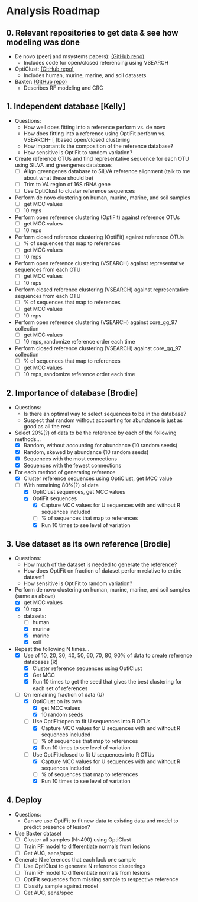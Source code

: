 # Analysis Roadmap

## 0. Relevant repositories to get data & see how modeling was done
* De novo (peerj and msystems papers): [(GitHub repo)](https://github.com/SchlossLab/Schloss_Cluster_PeerJ_2015)
	- Includes code for open/closed referencing using VSEARCH
* OptiClust: [(GitHub repo)](https://github.com/SchlossLab/Westcott_OptiClust_mSphere_2017)
	- Includes human, murine, marine, and soil datasets
* Baxter: [(GitHub repo)](https://github.com/SchlossLab/Baxter_glne007Modeling_GenomeMed_2015)
	- Describes RF modeling and CRC


## 1. Independent database [Kelly]
* Questions:
	- How well does fitting into a reference perform vs. de novo
	- How does fitting into a reference using OptiFit perform vs. VSEARCH- [ ]based open/closed clustering
	- How important is the composition of the reference database?
 	- How sensitive is OptiFit to random variation?
* Create reference OTUs and find representative sequence for each OTU using SILVA and greengenes databases
	- [ ] Align greengenes database to SILVA reference alignment (talk to me about what these should be)
	- [ ] Trim to V4 region of 16S rRNA gene
	- [ ] Use OptiClust to cluster reference sequences
* Perform de novo clustering on human, murine, marine, and soil samples
	- [ ] get MCC values
	- [ ] 10 reps
* Perform open reference clustering (OptiFit) against reference OTUs
	- [ ] get MCC values
	- [ ] 10 reps
* Perform closed reference clustering (OptiFit) against reference OTUs
	- [ ] % of sequences that map to references
	- [ ] get MCC values
	- [ ] 10 reps
* Perform open reference clustering (VSEARCH) against representative sequences from each OTU
	- [ ] get MCC values
	- [ ] 10 reps
* Perform closed reference clustering (VSEARCH) against representative sequences from each OTU
	- [ ] % of sequences that map to references
	- [ ] get MCC values
	- [ ] 10 reps
* Perform open reference clustering (VSEARCH) against core_gg_97 collection
	- [ ] get MCC values
	- [ ] 10 reps, randomize reference order each time
* Perform closed reference clustering (VSEARCH) against core_gg_97 collection
	- [ ] % of sequences that map to references
	- [ ] get MCC values
	- [ ] 10 reps, randomize reference order each time

## 2. Importance of database [Brodie]
* Questions:
	- Is there an optimal way to select sequences to be in the database?
	- Suspect that random without accounting for abundance is just as good as all the rest
* Select 20%(?) of data to be the reference by each of the following methods...
	- [x] Random, without accounting for abundance (10 random seeds)
	- [x] Random, skewed by abundance (10 random seeds)
	- [x] Sequences with the most connections
	- [x] Sequences with the fewest connections
* For each method of generating reference
	- [x] Cluster reference sequences using OptiClust, get MCC value
	- [ ] With remaining 80%(?) of data
		- [x] OptiClust sequences, get MCC values
		- [x] OptiFit sequences
 			- [x] Capture MCC values for U sequences with and without R sequences included
			- [ ] % of sequences that map to references
			- [x] Run 10 times to see level of variation

## 3. Use dataset as its own reference [Brodie]
* Questions:
	- How much of the dataset is needed to generate the reference?
	- How does OptiFit on fraction of dataset perform relative to entire dataset?
	- How sensitive is OptiFit to random variation?
* Perform de novo clustering on human, murine, marine, and soil samples (same as above)
	- [x] get MCC values
	- [x] 10 reps
	- datasets:
		- [ ] human
		- [x] murine
		- [x] marine
		- [x] soil
* Repeat the following N times...
	- [x] Use of 10, 20, 30, 40, 50, 60, 70, 80, 90% of data to create reference databases (R)
		- [x] Cluster reference sequences using OptiClust
		- [x] Get MCC
		- [x] Run 10 times to get the seed that gives the best clustering for each set of references
	- [ ] On remaining fraction of data (U)
		- [x] OptiClust on its own
			- [x] get MCC values
			- [x] 10 random seeds
		- [ ] Use OptiFit/open to fit U sequences into R OTUs
			- [x] Capture MCC values for U sequences with and without R sequences included
			- [ ] % of sequences that map to references
			- [x] Run 10 times to see level of variation
		- [ ] Use OptiFit/closed to fit U sequences into R OTUs
			- [x] Capture MCC values for U sequences with and without R sequences included
			- [ ] % of sequences that map to references
			- [x] Run 10 times to see level of variation

## 4. Deploy
* Questions:
	- Can we use OptiFit to fit new data to existing data and model to predict presence of lesion?
* Use Baxter dataset
	- [ ] Cluster all samples (N~490) using OptiClust
	- [ ] Train RF model to differentiate normals from lesions
	- [ ] Get AUC, sens/spec
* Generate N references that each lack one sample
	- [ ] Use OptiClust to generate N reference clusterings
	- [ ] Train RF model to differentiate normals from lesions
	- [ ] OptiFit sequences from missing sample to respective reference
	- [ ] Classify sample against model
	- [ ] Get AUC, sens/spec
